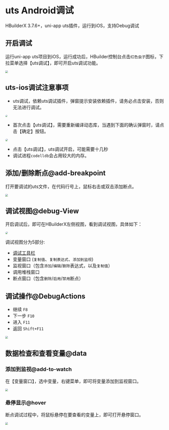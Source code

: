 # uts Android调试

HBuilderX 3.7.6+，uni-app uts插件，运行到iOS，支持Debug调试

## 开启调试

运行uni-app uts项目到iOS，运行成功后，HBuilder控制台点击`红色虫子`图标，下拉菜单选择【uts调试】，即可开启uts调试功能。

<img src="https://web-assets.dcloud.net.cn/unidoc/zh/uts-ios-debug-open.jpg" style="zoom: 50%;" />


## uts-ios调试注意事项

- uts调试，依赖uts调试插件，弹窗提示安装依赖插件，请务必点击安装，否则无法进行调试。
<img src="https://web-assets.dcloud.net.cn/unidoc/zh/uts-ios-debug-install.jpg" style="zoom: 45%;border-radius: 20px;" />

- 首次点击【uts调试】，需要重新编译动态库，当遇到下面的确认弹窗时，请点击【确定】按钮。
<img src="https://web-assets.dcloud.net.cn/unidoc/zh/uts-ios-debug-firstpromt.jpg" style="zoom: 50%;border-radius: 20px;" />

- 点击【uts调试】，uts调试开启，可能需要十几秒
- 调试进程`codelldb`会占用较大的内存。

## 添加/删除断点@add-breakpoint

打开要调试的uts文件，在代码行号上，鼠标右击或双击添加断点。

<img src="https://web-assets.dcloud.net.cn/unidoc/zh/uts-ios-debug-add-breakpoint.jpg" style="zoom: 50%;" />

## 调试视图@debug-View

开启调试后，即可在HBuilderX左侧视图，看到调试视图，具体如下：

<img src="https://web-assets.dcloud.net.cn/unidoc/zh/uts-ios-debug-view.jpg" style="zoom: 50%;border-radius: 20px;" />

调试视图分为5部分:

- [调试工具栏](#DebugActions)
- 变量窗口 (`复制值`、`复制表达式`、`添加到监视`)
- 监视窗口（包含`添加`/`编辑`/`删除`表达式，以及`复制值`）
- 调用堆栈窗口
- 断点窗口（包含`删除`/`启用`/`禁用`断点）

## 调试操作@DebugActions

- 继续 `F8`
- 下一步 `F10`
- 进入 `F11`
- 返回 `Shift+F11`

<img src="https://web-assets.dcloud.net.cn/unidoc/zh/uts-debug-action.jpg" style="zoom: 50%;" />

## 数据检查和查看变量@data

### 添加到监视@add-to-watch

在【变量窗口】，选中变量，右键菜单，即可将变量添加到监视窗口。

<img src="https://web-assets.dcloud.net.cn/unidoc/zh/uts-ios-debug-add-monitor.jpg" style="zoom: 50%;" />

### 悬停显示@hover

断点调试过程中，将鼠标悬停在要查看的变量上，即可打开悬停窗口。

<img src="https://web-assets.dcloud.net.cn/unidoc/zh/uts-ios-debug-hover-windows.jpg" style="zoom: 50%;" />
